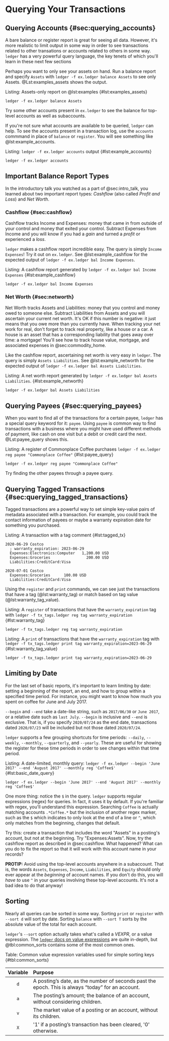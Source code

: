 # Querying Your Transactions

## Querying Accounts {#sec:querying_accounts}

A bare balance or register report is great for seeing all data. However, it's
more realistic to limit output in some way in order to see transactions related to other
transations or accounts related to others in some way. `ledger` has a very
powerful query language, the key tenets of which you'll learn in these next few
sections

Perhaps you want to only see your assets on hand. Run a balance report and
specify `Assets` with `ledger -f ex.ledger balance Assets` to see only Assets.
@Lst:examples_assets shows the output.

Listing: Assets-only report on @lst:examples {#lst:examples_assets}
```{pipe="sh"}
ledger -f ex.ledger balance Assets
```

Try some other accounts present in `ex.ledger` to see the balance for top-level accounts
as well as subaccounts.

If you're not sure what accounts are available to be queried, `ledger` can
help.
To see the accounts present in a transaction log,
use the `accounts` commmand in place of `balance` or
`register`. You will see something like @lst:example_accounts.

Listing: `ledger -f ex.ledger accounts` output {#lst:example_accounts}
```{pipe="sh"}
ledger -f ex.ledger accounts
```

## Important Balance Report Types

In the introductory talk you watched as a part of @sec:intro_talk, you learned
about two important report types:
_Cashflow_ (also called _Profit and Loss_) and _Net Worth_.

### Cashflow {#sec:cashflow}

Cashflow tracks Income and Expenses: money that came in from outside of your
control and money that exited your control. Subtract Expenses from Income and
you will know if you had a _gain_ and turned a _profit_ or experienced a _loss_.

`ledger` makes a cashflow report incredible easy. The query is simply `Income
Expenses`! Try it out on `ex.ledger`. See @lst:example_cashflow for the
expected output of `ledger -f ex.ledger bal Income Expenses`.

Listing: A cashflow report generated by `ledger -f ex.ledger bal Income Expenses` {#lst:example_cashflow}

```{pipe="sh"}
ledger -f ex.ledger bal Income Expenses
```

### Net Worth {#sec:networth}

Net Worth tracks Assets and Liabilities: money that you control and money owed to someone else.
Subtract Liabilities from Assets and you will ascertain your current net worth.
It's OK if this number is negative: it just means that you owe more than you currently have.
When tracking your net work for real, don't forget to track real property, like a house or a car.
A house is an asset that has a corresponding liability that goes away over time: a mortgage!
You'll see how to track house value, mortgage, and associated expenses in @sec:commodity_home.

Like the cashflow report, ascertaining net worth is very easy in `ledger`.
The query is simply `Assets Liabilities`.
See @lst:example_networth for the expected output of `ledger -f ex.ledger bal Assets Liabilities`.

Listing: A net worth report generated by `ledger -f ex.ledger bal Assets Liabilities`. {#lst:example_networth}

```{pipe="sh"}
ledger -f ex.ledger bal Assets Liabilities
```

## Querying Payees {#sec:querying_payees}

When you want to find all of the transactions for a certain payee, `ledger` has
a special query keyword for it: `payee`.
Using `payee` is common way to find transactions with a business where you
might have used different methods of payment, like cash on one visit but
a debit or credit card the next. @Lst:payee_query shows this.

Listing: A register of Commonplace Coffee purchases `ledger -f ex.ledger reg payee "Commonplace Coffee"` {#lst:payee_query}

```{pipe="sh"}
ledger -f ex.ledger reg payee "Commonplace Coffee"
```

Try finding the other payees through a payee query.

## Querying Tagged Transactions {#sec:querying_tagged_transactions}

Tagged transactions are a powerful way to set simple key-value pairs of
metadata associated with a transaction. For example, you could track the
contact information of payees or maybe a warranty expiration date for something
you purchased.

Listing: A transaction with a tag comment {#lst:tagged_tx}

```{.ledger pipe="ledger -f - print | tee tx_tags.ledger"}
2020-06-29 Costco
  ; warranty_expiration: 2023-06-29
  Expenses:Electronics:Computer   1,200.00 USD
  Expenses:Groceries                200.00 USD
  Liabilities:CreditCard:Visa

2020-07-01 Costco
  Expenses:Groceries      100.00 USD
  Liabilities:CreditCard:Visa

````

Using the `register` and `print` commands, we can see just the transactions
that have a tag (@lst:warranty_tag) or match based on tag value
(@lst:warranty_tag_value).

Listing: A `register` of transactions that have the `warranty_expiration` tag with
`ledger -f tx_tags.ledger reg tag warranty_expiration` {#lst:warranty_tag}

```{pipe="sh"}
ledger -f tx_tags.ledger reg tag warranty_expiration
```

Listing: A `print` of transactions that have the `warranty_expiration` tag with
`ledger -f tx_tags.ledger print tag warranty_expiration=2023-06-29` {#lst:warranty_tag_value}

```{pipe="sh"}
ledger -f tx_tags.ledger print tag warranty_expiration=2023-06-29
```

## Limiting by Date

For the last set of basic reports, it's important to learn limiting by date:
setting a beginning of the report, an end, and how to group within a specified
time period.
For instance, you might want to know how much you spent on coffee for June
and July 2017.

`--begin` and `--end` take a date-like string, such as `2017/06/30` or `June 2017`,
or a relative date such as `last July`. `--begin` is inclusive and `--end` is
exclusive.
That is, if you specify `2020/07/24` as the end date, transactions dated
`2020/07/23` will be included but not those dated `2020/07/24`.

`ledger` supports a few grouping shortcuts for time periods: `--daily`,
`--weekly`, `--monthly`, `--quarterly`, and `--yearly`.
These are useful for showing the register for these time periods in order
to see changes within that time period.

Listing: A date-limited, monthly query: `ledger -f ex.ledger --begin 'June 2017' --end 'August 2017' --monthly reg 'Coffee$'` {#lst:basic_date_query}

```{pipe="sh"}
ledger -f ex.ledger --begin 'June 2017' --end 'August 2017' --monthly reg 'Coffee$'
```

One more thing: notice the `$` in the query. `ledger` supports regular
expressions (regex) for queries. In fact, it uses it by default.
If you're familiar with regex, you'll understand this expression.
Searching `Coffee` is actually matching accounts `.*Coffee.*` but the inclusion
of another regex marker, such as the `$` which indicates to only look at the
end of a line or `^`, which only matches from the beginning, changes that
default.

Try this: create a transaction that includes the word "Assets" in a posting's
account, but not at the beginning. Try "Expenses:Assets". Now, try the cashflow
report as described in @sec:cashflow. What happened? What can you do to fix
the report so that it will work with this account name in your records?

**PROTIP:** Avoid using the top-level accounts anywhere in a subaccount.
That is, the words `Assets`, `Expenses`, `Income`, `Liabilities`, and `Equity`
should only ever appear at the _beginning_ of account names.
If you don't do this, you will _have to_ use `^` in your queries involving
these top-level accounts. It's not a bad idea to do that anyway!

## Sorting

Nearly all queries can be sorted in some way.
Sorting `print` or `register` with `--sort d` will sort by date.
Sorting `balance` with `--sort T` sorts by the absolute value of the total for
each account.

`ledger`'s `--sort` option actually takes what's called a _VEXPR_, or a value
expression. The [`ledger` docs on value expressions](https://www.ledger-cli.org/3.0/doc/ledger3.html#Value-Expressions) are quite in-depth, but @tbl:common_sorts contains
some of the most common ones.

Table: Common value expression variables used for simple sorting keys {#tbl:common_sorts}

|Variable  |Purpose                                                    |
|:--------:|:-----------------------------------------------------------|
|`d`|A posting’s date, as the number of seconds past the epoch. This is always “today” for an account.
|`a`| The posting’s amount; the balance of an account, without considering children. |
|`v`| The market value of a posting or an account, without its children. |
|`X`| '1' if a posting’s transaction has been cleared, '0' otherwise. |

<!--## Focusing Queries in Other Ways {#sec:advanced_queries} -->

